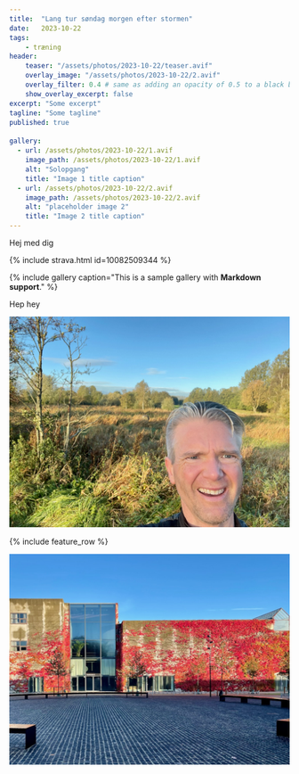 ```yaml
---
title:  "Lang tur søndag morgen efter stormen"
date:   2023-10-22
tags:
    - træning
header:
    teaser: "/assets/photos/2023-10-22/teaser.avif"
    overlay_image: "/assets/photos/2023-10-22/2.avif"
    overlay_filter: 0.4 # same as adding an opacity of 0.5 to a black background
    show_overlay_excerpt: false
excerpt: "Some excerpt"
tagline: "Some tagline"
published: true

gallery:
  - url: /assets/photos/2023-10-22/1.avif
    image_path: /assets/photos/2023-10-22/1.avif
    alt: "Solopgang"
    title: "Image 1 title caption"
  - url: /assets/photos/2023-10-22/2.avif
    image_path: /assets/photos/2023-10-22/2.avif
    alt: "placeholder image 2"
    title: "Image 2 title caption"
---
```


Hej med dig

{% include strava.html id=10082509344 %}

{% include gallery caption="This is a sample gallery with **Markdown support**." %}

Hep hey

![Hep hey](/assets/photos/2023-10-22/1.jpeg)

{% include feature_row %}

![Hep hey](/assets/photos/2023-10-22/2.jpeg)
